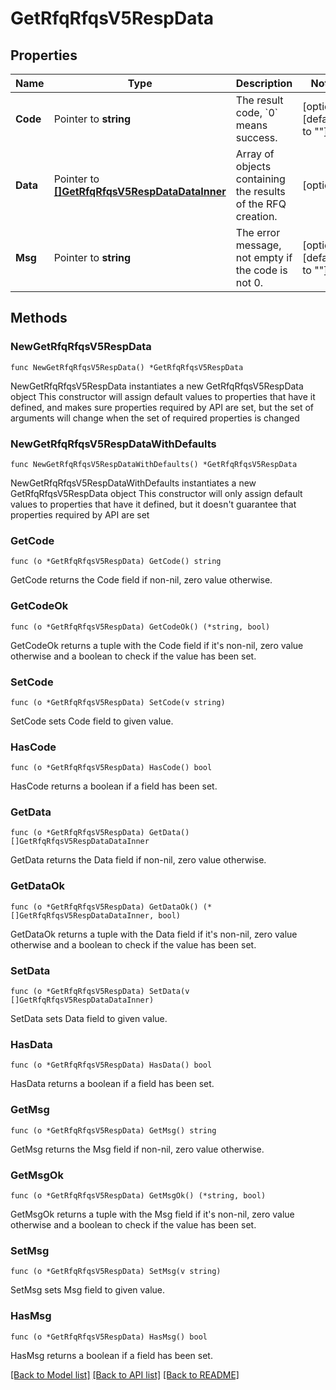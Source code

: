 # GetRfqRfqsV5RespData

## Properties

Name | Type | Description | Notes
------------ | ------------- | ------------- | -------------
**Code** | Pointer to **string** | The result code, &#x60;0&#x60; means success. | [optional] [default to ""]
**Data** | Pointer to [**[]GetRfqRfqsV5RespDataDataInner**](GetRfqRfqsV5RespDataDataInner.md) | Array of objects containing the results of the RFQ creation. | [optional] 
**Msg** | Pointer to **string** | The error message, not empty if the code is not 0. | [optional] [default to ""]

## Methods

### NewGetRfqRfqsV5RespData

`func NewGetRfqRfqsV5RespData() *GetRfqRfqsV5RespData`

NewGetRfqRfqsV5RespData instantiates a new GetRfqRfqsV5RespData object
This constructor will assign default values to properties that have it defined,
and makes sure properties required by API are set, but the set of arguments
will change when the set of required properties is changed

### NewGetRfqRfqsV5RespDataWithDefaults

`func NewGetRfqRfqsV5RespDataWithDefaults() *GetRfqRfqsV5RespData`

NewGetRfqRfqsV5RespDataWithDefaults instantiates a new GetRfqRfqsV5RespData object
This constructor will only assign default values to properties that have it defined,
but it doesn't guarantee that properties required by API are set

### GetCode

`func (o *GetRfqRfqsV5RespData) GetCode() string`

GetCode returns the Code field if non-nil, zero value otherwise.

### GetCodeOk

`func (o *GetRfqRfqsV5RespData) GetCodeOk() (*string, bool)`

GetCodeOk returns a tuple with the Code field if it's non-nil, zero value otherwise
and a boolean to check if the value has been set.

### SetCode

`func (o *GetRfqRfqsV5RespData) SetCode(v string)`

SetCode sets Code field to given value.

### HasCode

`func (o *GetRfqRfqsV5RespData) HasCode() bool`

HasCode returns a boolean if a field has been set.

### GetData

`func (o *GetRfqRfqsV5RespData) GetData() []GetRfqRfqsV5RespDataDataInner`

GetData returns the Data field if non-nil, zero value otherwise.

### GetDataOk

`func (o *GetRfqRfqsV5RespData) GetDataOk() (*[]GetRfqRfqsV5RespDataDataInner, bool)`

GetDataOk returns a tuple with the Data field if it's non-nil, zero value otherwise
and a boolean to check if the value has been set.

### SetData

`func (o *GetRfqRfqsV5RespData) SetData(v []GetRfqRfqsV5RespDataDataInner)`

SetData sets Data field to given value.

### HasData

`func (o *GetRfqRfqsV5RespData) HasData() bool`

HasData returns a boolean if a field has been set.

### GetMsg

`func (o *GetRfqRfqsV5RespData) GetMsg() string`

GetMsg returns the Msg field if non-nil, zero value otherwise.

### GetMsgOk

`func (o *GetRfqRfqsV5RespData) GetMsgOk() (*string, bool)`

GetMsgOk returns a tuple with the Msg field if it's non-nil, zero value otherwise
and a boolean to check if the value has been set.

### SetMsg

`func (o *GetRfqRfqsV5RespData) SetMsg(v string)`

SetMsg sets Msg field to given value.

### HasMsg

`func (o *GetRfqRfqsV5RespData) HasMsg() bool`

HasMsg returns a boolean if a field has been set.


[[Back to Model list]](../README.md#documentation-for-models) [[Back to API list]](../README.md#documentation-for-api-endpoints) [[Back to README]](../README.md)


